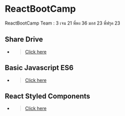 # ReactBootCamp
ReactBootCamp
Team : 3
เจน 21
พี่พง 36
มอส 23
พี่ฟรุค 23

## Share Drive 
- > [Click here](https://drive.google.com/drive/folders/1uZLqJosNOZTLlcjrJxnFm04dV6vkGoY9)

## Basic Javascript ES6 
- > [Click here](https://repl.it/@WorapolBuraphan/reactjs-course-for-week2-javascript)

## React Styled Components 
- > [Click here](https://www.styled-components.com/docs/basics#installation)
